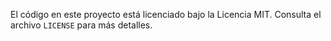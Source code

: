 El código en este proyecto está licenciado bajo la Licencia MIT. Consulta el archivo `LICENSE` para más detalles.
